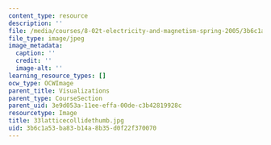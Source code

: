 ```yaml
---
content_type: resource
description: ''
file: /media/courses/8-02t-electricity-and-magnetism-spring-2005/3b6c1a53ba83b14a8b35d0f22f370070_33latticecollidethumb.jpg
file_type: image/jpeg
image_metadata:
  caption: ''
  credit: ''
  image-alt: ''
learning_resource_types: []
ocw_type: OCWImage
parent_title: Visualizations
parent_type: CourseSection
parent_uid: 3e9d053a-11ee-effa-00de-c3b42819928c
resourcetype: Image
title: 33latticecollidethumb.jpg
uid: 3b6c1a53-ba83-b14a-8b35-d0f22f370070
---
```

